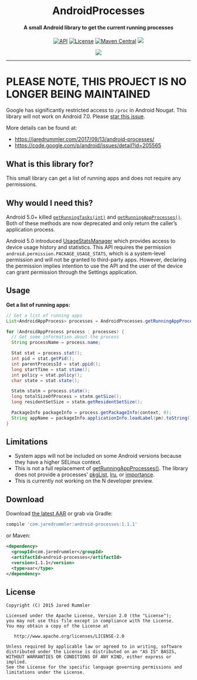 <h1 align="center">AndroidProcesses</h1>
<h4 align="center">A small Android library to get the current running processes</h4>

<p align="center">
  <a target="_blank" href="https://developer.android.com/reference/android/os/Build.VERSION_CODES.html#DONUT"><img src="https://img.shields.io/badge/API-4%2B-blue.svg?style=flat" alt="API" /></a>
  <a target="_blank" href="LICENSE.txt"><img src="http://img.shields.io/:license-apache-blue.svg" alt="License" /></a>
  <a target="_blank" href="https://maven-badges.herokuapp.com/maven-central/com.jaredrummler/android-processes"><img src="https://maven-badges.herokuapp.com/maven-central/com.jaredrummler/android-processes/badge.svg" alt="Maven Central" /></a>
  <a target="_blank" href="http://www.methodscount.com/?lib=com.jaredrummler%3Aandroid-processes%3A1.1.1"><img src="https://img.shields.io/badge/methods-236-e91e63.svg" /></a>
</p>

<p align="center">
  <a target="_blank" href="https://twitter.com/jaredrummler"><img src="https://img.shields.io/twitter/follow/jaredrummler.svg?style=social" /></a>
</p>

___

# PLEASE NOTE, THIS PROJECT IS NO LONGER BEING MAINTAINED

Google has significantly restricted access to `/proc` in Android Nougat. This library will not work on Android 7.0. Please [star this issue](https://code.google.com/p/android/issues/detail?id=205565).

More details can be found at:

* https://jaredrummler.com/2017/09/13/android-processes/
* https://code.google.com/p/android/issues/detail?id=205565

What is this library for?
-------------------------

This small library can get a list of running apps and does not require any permissions.

Why would I need this?
----------------------

Android 5.0+ killed [`getRunningTasks(int)`](http://developer.android.com/intl/zh-cn/reference/android/app/ActivityManager.html#getRunningTasks(int)) and [`getRunningAppProcesses()`](http://developer.android.com/intl/zh-cn/reference/android/app/ActivityManager.html#getRunningAppProcesses()). Both of these methods are now deprecated and only return the caller’s application process.

Android 5.0 introduced [UsageStatsManager](https://developer.android.com/reference/android/app/usage/UsageStatsManager.html) which provides access to device usage history and statistics. This API requires the permission `android.permission.PACKAGE_USAGE_STATS`, which is a system-level permission and will not be granted to third-party apps. However, declaring the permission implies intention to use the API and the user of the device can grant permission through the Settings application.

Usage
-----

**Get a list of running apps:**

```java
// Get a list of running apps
List<AndroidAppProcess> processes = AndroidProcesses.getRunningAppProcesses();

for (AndroidAppProcess process : processes) {
  // Get some information about the process
  String processName = process.name;

  Stat stat = process.stat();
  int pid = stat.getPid();
  int parentProcessId = stat.ppid();
  long startTime = stat.stime();
  int policy = stat.policy();
  char state = stat.state();

  Statm statm = process.statm();
  long totalSizeOfProcess = statm.getSize();
  long residentSetSize = statm.getResidentSetSize();

  PackageInfo packageInfo = process.getPackageInfo(context, 0);
  String appName = packageInfo.applicationInfo.loadLabel(pm).toString();
}
```

Limitations
-----------

* System apps will not be included on some Android versions because they have a higher SELinux context.
* This is not a full replacement of [getRunningAppProcesses()](http://developer.android.com/intl/zh-cn/reference/android/app/ActivityManager.html#getRunningAppProcesses()). The library does not provide a processes' [pkgList](http://developer.android.com/reference/android/app/ActivityManager.RunningAppProcessInfo.html#pkgList), [lru](http://developer.android.com/intl/zh-cn/reference/android/app/ActivityManager.RunningAppProcessInfo.html#lru), or [importance](http://developer.android.com/intl/zh-cn/reference/android/app/ActivityManager.RunningAppProcessInfo.html#importance).
* This is currently not working on the N developer preview.

Download
--------

Download [the latest AAR](https://repo1.maven.org/maven2/com/jaredrummler/android-processes/1.1.1/android-processes-1.1.1.aar) or grab via Gradle:

```groovy
compile 'com.jaredrummler:android-processes:1.1.1'
```
or Maven:
```xml
<dependency>
  <groupId>com.jaredrummler</groupId>
  <artifactId>android-processes</artifactId>
  <version>1.1.1</version>
  <type>aar</type>
</dependency>
```

License
--------

    Copyright (C) 2015 Jared Rummler

    Licensed under the Apache License, Version 2.0 (the "License");
    you may not use this file except in compliance with the License.
    You may obtain a copy of the License at

       http://www.apache.org/licenses/LICENSE-2.0

    Unless required by applicable law or agreed to in writing, software
    distributed under the License is distributed on an "AS IS" BASIS,
    WITHOUT WARRANTIES OR CONDITIONS OF ANY KIND, either express or implied.
    See the License for the specific language governing permissions and
    limitations under the License.
